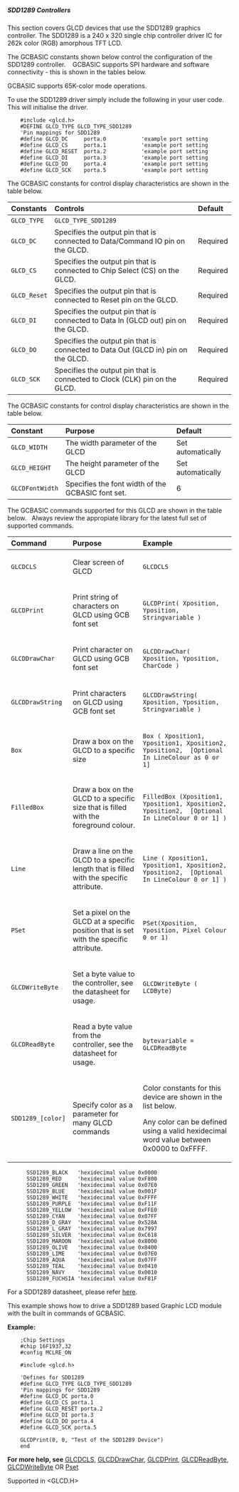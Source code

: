 <div class="section">

<div class="titlepage">

<div>

<div>

##### <span id="sdd1289_controllers"></span>SDD1289 Controllers

</div>

</div>

</div>

This section covers GLCD devices that use the SDD1289 graphics
controller. The SDD1289 is a 240 x 320 single chip controller driver IC
for 262k color (RGB) amorphous TFT LCD.

The GCBASIC constants shown below control the configuration of the
SDD1289 controller.    GCBASIC supports SPI hardware and software
connectivity - this is shown in the tables below.

GCBASIC supports 65K-color mode operations.

To use the SDD1289 driver simply include the following in your user
code. This will initialise the driver.

``` screen
    #include <glcd.h>
    #DEFINE GLCD_TYPE GLCD_TYPE_SDD1289
    'Pin mappings for SDD1289
    #define GLCD_DC     porta.0           'example port setting
    #define GLCD_CS     porta.1           'example port setting
    #define GLCD_RESET  porta.2           'example port setting
    #define GLCD_DI     porta.3           'example port setting
    #define GLCD_DO     porta.4           'example port setting
    #define GLCD_SCK    porta.5           'example port setting
```

The GCBASIC constants for control display characteristics are shown in
the table below.

<div class="informaltable">

| Constants    | Controls                                                                          | Default  |
|:-------------|:----------------------------------------------------------------------------------|:---------|
| `GLCD_TYPE`  | `GLCD_TYPE_SDD1289`                                                               |          |
| `GLCD_DC`    | Specifies the output pin that is connected to Data/Command IO pin on the GLCD.    | Required |
| `GLCD_CS`    | Specifies the output pin that is connected to Chip Select (CS) on the GLCD.       | Required |
| `GLCD_Reset` | Specifies the output pin that is connected to Reset pin on the GLCD.              | Required |
| `GLCD_DI`    | Specifies the output pin that is connected to Data In (GLCD out) pin on the GLCD. | Required |
| `GLCD_DO`    | Specifies the output pin that is connected to Data Out (GLCD in) pin on the GLCD. | Required |
| `GLCD_SCK`   | Specifies the output pin that is connected to Clock (CLK) pin on the GLCD.        | Required |

</div>

The GCBASIC constants for control display characteristics are shown in
the table below.

<div class="informaltable">

| Constant        | Purpose                                           | Default           |
|:----------------|:--------------------------------------------------|:------------------|
| `GLCD_WIDTH`    | The width parameter of the GLCD                   | Set automatically |
| `GLCD_HEIGHT`   | The height parameter of the GLCD                  | Set automatically |
| `GLCDFontWidth` | Specifies the font width of the GCBASIC font set. | 6                 |

</div>

The GCBASIC commands supported for this GLCD are shown in the table
below.   Always review the appropiate library for the latest full set of
supported commands.

<div class="informaltable">

<table data-border="1">
<thead>
<tr class="header">
<th style="text-align: left;">Command</th>
<th style="text-align: left;">Purpose</th>
<th style="text-align: left;">Example</th>
</tr>
</thead>
<tbody>
<tr class="odd">
<td style="text-align: left;"><p><code class="literal">GLCDCLS</code></p></td>
<td style="text-align: left;"><p>Clear screen of GLCD</p></td>
<td style="text-align: left;"><p><code class="literal">GLCDCLS</code></p></td>
</tr>
<tr class="even">
<td style="text-align: left;"><p><code class="literal">GLCDPrint</code></p></td>
<td style="text-align: left;"><p>Print string of characters on GLCD using GCB font set</p></td>
<td style="text-align: left;"><p><code class="literal">GLCDPrint( Xposition, Yposition, Stringvariable )</code></p></td>
</tr>
<tr class="odd">
<td style="text-align: left;"><p><code class="literal">GLCDDrawChar</code></p></td>
<td style="text-align: left;"><p>Print character on GLCD using GCB font set</p></td>
<td style="text-align: left;"><p><code class="literal">GLCDDrawChar( Xposition, Yposition, CharCode )</code></p></td>
</tr>
<tr class="even">
<td style="text-align: left;"><p><code class="literal">GLCDDrawString</code></p></td>
<td style="text-align: left;"><p>Print characters on GLCD using GCB font set</p></td>
<td style="text-align: left;"><p><code class="literal">GLCDDrawString( Xposition, Yposition, Stringvariable )</code></p></td>
</tr>
<tr class="odd">
<td style="text-align: left;"><p><code class="literal">Box</code></p></td>
<td style="text-align: left;"><p>Draw a box on the GLCD to a specific size</p></td>
<td style="text-align: left;"><p><code class="literal">Box ( Xposition1, Yposition1, Xposition2, Yposition2,  [Optional In LineColour as 0 or 1]</code></p></td>
</tr>
<tr class="even">
<td style="text-align: left;"><p><code class="literal">FilledBox</code></p></td>
<td style="text-align: left;"><p>Draw a box on the GLCD to a specific size that is filled with the foreground colour.</p></td>
<td style="text-align: left;"><p><code class="literal">FilledBox (Xposition1, Yposition1, Xposition2, Yposition2,  [Optional In LineColour 0 or 1] )</code></p></td>
</tr>
<tr class="odd">
<td style="text-align: left;"><p><code class="literal">Line</code></p></td>
<td style="text-align: left;"><p>Draw a line on the GLCD to a specific length that is filled with the specific attribute.</p></td>
<td style="text-align: left;"><p><code class="literal">Line ( Xposition1, Yposition1, Xposition2, Yposition2,  [Optional In LineColour 0 or 1] )</code></p></td>
</tr>
<tr class="even">
<td style="text-align: left;"><p><code class="literal">PSet</code></p></td>
<td style="text-align: left;"><p>Set a pixel on the GLCD at a specific position that is set with the specific attribute.</p></td>
<td style="text-align: left;"><p><code class="literal">PSet(Xposition, Yposition, Pixel Colour 0 or 1)</code></p></td>
</tr>
<tr class="odd">
<td style="text-align: left;"><p><code class="literal">GLCDWriteByte</code></p></td>
<td style="text-align: left;"><p>Set a byte value to the controller, see the datasheet for usage.</p></td>
<td style="text-align: left;"><p><code class="literal">GLCDWriteByte ( LCDByte)</code></p></td>
</tr>
<tr class="even">
<td style="text-align: left;"><p><code class="literal">GLCDReadByte</code></p></td>
<td style="text-align: left;"><p>Read a byte value from the controller, see the datasheet for usage.</p></td>
<td style="text-align: left;"><p><code class="literal">bytevariable = GLCDReadByte</code></p></td>
</tr>
<tr class="odd">
<td style="text-align: left;"><p><code class="literal">SDD1289_[color]</code></p></td>
<td style="text-align: left;"><p>Specify color as a parameter for many GLCD commands</p></td>
<td style="text-align: left;"><p>Color constants for this device are shown in the list below.<br />
</p>
<p>Any color can be defined using a valid hexidecimal word value between 0x0000 to 0xFFFF.</p></td>
</tr>
</tbody>
</table>

</div>

``` screen
      SSD1289_BLACK   'hexidecimal value 0x0000
      SSD1289_RED     'hexidecimal value 0xF800
      SSD1289_GREEN   'hexidecimal value 0x07E0
      SSD1289_BLUE    'hexidecimal value 0x001F
      SSD1289_WHITE   'hexidecimal value 0xFFFF
      SSD1289_PURPLE  'hexidecimal value 0xF11F
      SSD1289_YELLOW  'hexidecimal value 0xFFE0
      SSD1289_CYAN    'hexidecimal value 0x07FF
      SSD1289_D_GRAY  'hexidecimal value 0x528A
      SSD1289_L_GRAY  'hexidecimal value 0x7997
      SSD1289_SILVER  'hexidecimal value 0xC618
      SSD1289_MAROON  'hexidecimal value 0x8000
      SSD1289_OLIVE   'hexidecimal value 0x8400
      SSD1289_LIME    'hexidecimal value 0x07E0
      SSD1289_AQUA    'hexidecimal value 0x07FF
      SSD1289_TEAL    'hexidecimal value 0x0410
      SSD1289_NAVY    'hexidecimal value 0x0010
      SSD1289_FUCHSIA 'hexidecimal value 0xF81F
```

For a SDD1289 datasheet, please refer
<a href="http://gcbasic.sourceforge.net/library/DISPLAY/SDD1289.pdf" class="link">here</a>.  

This example shows how to drive a SDD1289 based Graphic LCD module with
the built in commands of GCBASIC.  

<span class="strong">**Example:**</span>

``` screen
    ;Chip Settings
    #chip 16F1937,32
    #config MCLRE_ON

    #include <glcd.h>

    'Defines for SDD1289
    #define GLCD_TYPE GLCD_TYPE_SDD1289
    'Pin mappings for SDD1289
    #define GLCD_DC porta.0
    #define GLCD_CS porta.1
    #define GLCD_RESET porta.2
    #define GLCD_DI porta.3
    #define GLCD_DO porta.4
    #define GLCD_SCK porta.5

    GLCDPrint(0, 0, "Test of the SDD1289 Device")
    end
```

  
  
<span class="strong">**For more help, see**</span>
<a href="glcdcls" class="link" title="GLCDCLS">GLCDCLS</a>,
<a href="glcddrawchar" class="link" title="GLCDDrawChar">GLCDDrawChar</a>,
<a href="glcdprint" class="link" title="GLCDPrint">GLCDPrint</a>,
<a href="glcdreadbyte" class="link" title="GLCDReadByte">GLCDReadByte</a>,
<a href="glcdwritebyte" class="link" title="GLCDWriteByte">GLCDWriteByte</a>
OR <a href="pset" class="link" title="Pset">Pset</a>

Supported in &lt;GLCD.H&gt;

</div>
